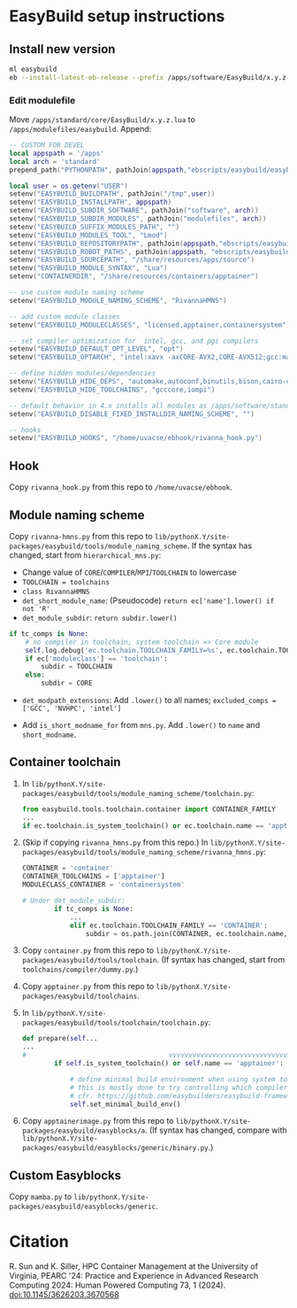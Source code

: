 # EasyBuild setup instructions

## Install new version

```bash
ml easybuild
eb --install-latest-eb-release --prefix /apps/software/EasyBuild/x.y.z
```

### Edit modulefile

Move `/apps/standard/core/EasyBuild/x.y.z.lua` to `/apps/modulefiles/easybuild`. Append:

```lua
-- CUSTOM FOR DEVEL
local appspath = '/apps'
local arch = 'standard'
prepend_path("PYTHONPATH", pathJoin(appspath,"ebscripts/easybuild/easyblocks"))

local user = os.getenv("USER")
setenv("EASYBUILD_BUILDPATH", pathJoin("/tmp",user))
setenv("EASYBUILD_INSTALLPATH", appspath)
setenv("EASYBUILD_SUBDIR_SOFTWARE", pathJoin("software", arch))
setenv("EASYBUILD_SUBDIR_MODULES", pathJoin("modulefiles", arch))
setenv("EASYBUILD_SUFFIX_MODULES_PATH", "")
setenv("EASYBUILD_MODULES_TOOL", "Lmod")
setenv("EASYBUILD_REPOSITORYPATH", pathJoin(appspath,"ebscripts/easybuild/easyconfigs"))
setenv("EASYBUILD_ROBOT_PATHS", pathJoin(appspath, "ebscripts/easybuild/easyconfigs"))
setenv("EASYBUILD_SOURCEPATH", "/share/resources/apps/source")
setenv("EASYBUILD_MODULE_SYNTAX", "Lua")
setenv("CONTAINERDIR", "/share/resources/containers/apptainer")

-- use custom module naming scheme
setenv("EASYBUILD_MODULE_NAMING_SCHEME", "RivannaHMNS")

-- add custom module classes
setenv("EASYBUILD_MODULECLASSES", "licensed,apptainer,containersystem")

-- set compiler optimization for  intel, gcc, and pgi compilers
setenv("EASYBUILD_DEFAULT_OPT_LEVEL", "opt")
setenv("EASYBUILD_OPTARCH", "intel:xavx -axCORE-AVX2,CORE-AVX512;gcc:march=sandybridge")

-- define hidden modules/dependencies
setenv("EASYBUILD_HIDE_DEPS", "automake,autoconf,binutils,bison,cairo-core,clibs,expat,flex,freetype-core,gcccore,glib,help2man,icc,ifort,iccifort,imkl,iompi,libassuan,libgcrypt,ibffi,libgtextutils,libiconv,libjpeg-turbo,libksba,libgpg-error,libpng,libreadline,libtiff,libtool,libxc,libxml2,m4,ncurses,netcdf-c,netcdf-cxx,netcdf-fortran,npth,pixman,pcre,protobuf,protobuf-python3,szip,tensorflowpkg3,x264,xz,zlib,X11")
setenv("EASYBUILD_HIDE_TOOLCHAINS", "gcccore,iompi")

-- default behavior in 4.x installs all modules as /apps/software/standard/MODULE/VERSION-[TOOLCHAIN-VERSION]
setenv("EASYBUILD_DISABLE_FIXED_INSTALLDIR_NAMING_SCHEME", "")

-- hooks
setenv("EASYBUILD_HOOKS", "/home/uvacse/ebhook/rivanna_hook.py")
```

## Hook

Copy `rivanna_hook.py` from this repo to `/home/uvacse/ebhook`.

## Module naming scheme

Copy `rivanna-hmns.py` from this repo to `lib/pythonX.Y/site-packages/easybuild/tools/module_naming_scheme`. If the syntax has changed, start from `hierarchical_mns.py`:

- Change value of `CORE`/`COMPILER`/`MPI`/`TOOLCHAIN` to lowercase
- `TOOLCHAIN = toolchains`
- `class RivannaHMNS`
- `det_short_module_name`: (Pseudocode) `return ec['name'].lower() if not 'R'`
- `det_module_subdir`: `return subdir.lower()`

```python
if tc_comps is None:
    # no compiler in toolchain, system toolchain => Core module
    self.log.debug('ec.toolchain.TOOLCHAIN_FAMILY=%s', ec.toolchain.TOOLCHAIN_FAMILY)
    if ec['moduleclass'] == 'toolchain':
        subdir = TOOLCHAIN
    else:
        subdir = CORE
```

- `det_modpath_extensions`: Add `.lower()` to all names; `excluded_comps = ['GCC', 'NVHPC', 'intel']`

- Add `is_short_modname_for` from `mns.py`. Add `.lower()` to `name` and `short_modname`.

## Container toolchain

1. In `lib/pythonX.Y/site-packages/easybuild/tools/module_naming_scheme/toolchain.py`:

    ```python
    from easybuild.tools.toolchain.container import CONTAINER_FAMILY
    ...
    if ec.toolchain.is_system_toolchain() or ec.toolchain.name == 'apptainer':
    ```

1. (Skip if copying `rivanna_hmns.py` from this repo.) In `lib/pythonX.Y/site-packages/easybuild/tools/module_naming_scheme/rivanna_hmns.py`:
    
    ```python
    CONTAINER = 'container'
    CONTAINER_TOOLCHAINS = ['apptainer']
    MODULECLASS_CONTAINER = 'containersystem'

    # Under det_module_subdir:
            if tc_comps is None:
                ...
                elif ec.toolchain.TOOLCHAIN_FAMILY == 'CONTAINER':
                    subdir = os.path.join(CONTAINER, ec.toolchain.name, ec.toolchain.version)
    ```

1. Copy `container.py` from this repo to `lib/pythonX.Y/site-packages/easybuild/tools/toolchain`. (If syntax has changed, start from `toolchains/compiler/dummy.py`.)

1. Copy `apptainer.py` from this repo to `lib/pythonX.Y/site-packages/easybuild/toolchains`.

1. In `lib/pythonX.Y/site-packages/easybuild/tools/toolchain/toolchain.py`:
    
    ```python
    def prepare(self...
    ...
    #                                    vvvvvvvvvvvvvvvvvvvvvvvvvvvvvv
            if self.is_system_toolchain() or self.name == 'apptainer':

                # define minimal build environment when using system toolchain;
                # this is mostly done to try controlling which compiler commands are being used,
                # cfr. https://github.com/easybuilders/easybuild-framework/issues/3398
                self.set_minimal_build_env()
    ```

1. Copy `apptainerimage.py` from this repo to `lib/pythonX.Y/site-packages/easybuild/easyblocks/a`. (If syntax has changed, compare with `lib/pythonX.Y/site-packages/easybuild/easyblocks/generic/binary.py`.)

## Custom Easyblocks

Copy `mamba.py` to `lib/pythonX.Y/site-packages/easybuild/easyblocks/generic`.

# Citation

R. Sun and K. Siller, HPC Container Management at the University of Virginia, PEARC '24: Practice and Experience in Advanced Research Computing 2024: Human Powered Computing 73, 1 (2024). [doi:10.1145/3626203.3670568](https://doi.org/10.1145/3626203.3670568)
